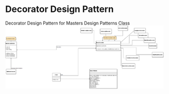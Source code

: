 # Decorator Design Pattern
Decorator Design Pattern for Masters Design Patterns Class
![UML](./repo_uml_img/decorator.png "UML")